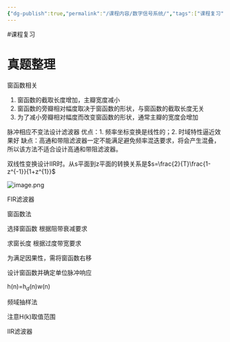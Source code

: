 ```yaml
---
{"dg-publish":true,"permalink":"/课程内容/数字信号系统/","tags":["课程复习"],"noteIcon":"","created":"2024-01-07T17:44:23.000+08:00","updated":"2024-01-07T11:32:16.000+08:00"}
---
```


#课程复习 

# 真题整理
窗函数相关
1. 窗函数的截取长度增加，主瓣宽度减小
2. 窗函数的旁瓣相对幅度取决于窗函数的形状，与窗函数的截取长度无关
3. 为了减小旁瓣相对幅度而改变窗函数的形状，通常主瓣的宽度会增加

脉冲相应不变法设计滤波器
优点：1. 频率坐标变换是线性的；2. 时域特性逼近效果好
缺点：高通和带阻滤波器一定不能满足避免频率混迭要求，将会产生混叠，所以该方法不适合设计高通和带阻滤波器。

双线性变换设计IIR时。从s平面到z平面的转换关系是$s=\frac{2}{T}\frac{1-z^{-1}}{1+z^{1}}$


![image.png](https://cdn.jsdelivr.net/gh/Magic-cloak/Ming_Image/obsidian20231228174633.png)

FIR滤波器

窗函数法

选择窗函数 根据阻带衰减要求

求窗长度 根据过度带宽要求

为满足因果性，需将窗函数右移

设计窗函数并确定单位脉冲响应

h(n)=h$_d$(n)w(n)

频域抽样法

注意H(k)取值范围

IIR滤波器



